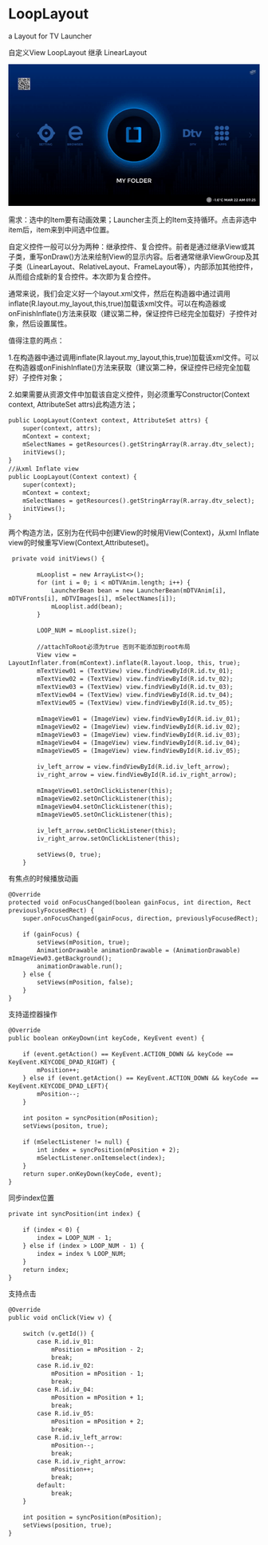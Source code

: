 # LoopLayout
a Layout for TV Launcher



自定义View LoopLayout 继承 LinearLayout

<img src="https://github.com/tracyliu1/LoopLayout/blob/master/screenshot/LoopLayout.gif" width = "600"/>


需求：选中的Item要有动画效果；Launcher主页上的Item支持循环。点击非选中item后，item来到中间选中位置。



自定义控件一般可以分为两种：继承控件、复合控件。前者是通过继承View或其子类，重写onDraw()方法来绘制View的显示内容。后者通常继承ViewGroup及其子类（LinearLayout、RelativeLayout、FrameLayout等），内部添加其他控件，从而组合成新的复合控件。本次即为复合控件。

通常来说，我们会定义好一个layout.xml文件，然后在构造器中通过调用inflate(R.layout.my_layout,this,true)加载该xml文件。可以在构造器或onFinishInflate()方法来获取（建议第二种，保证控件已经完全加载好）子控件对象，然后设置属性。

值得注意的两点：

1.在构造器中通过调用inflate(R.layout.my_layout,this,true)加载该xml文件。可以在构造器或onFinishInflate()方法来获取（建议第二种，保证控件已经完全加载好）子控件对象；

2.如果需要从资源文件中加载该自定义控件，则必须重写Constructor(Context context, AttributeSet attrs)此构造方法；



    public LoopLayout(Context context, AttributeSet attrs) {
        super(context, attrs);
        mContext = context;
        mSelectNames = getResources().getStringArray(R.array.dtv_select);
        initViews();
    }
    //从xml Inflate view
    public LoopLayout(Context context) {
        super(context);
        mContext = context;
        mSelectNames = getResources().getStringArray(R.array.dtv_select);
        initViews();
    }

两个构造方法，区别为在代码中创建View的时候用View(Context)，从xml Inflate view的时候重写View(Context,Attributeset)。

     private void initViews() {

            mLooplist = new ArrayList<>();
            for (int i = 0; i < mDTVAnim.length; i++) {
                LauncherBean bean = new LauncherBean(mDTVAnim[i], mDTVFronts[i], mDTVImages[i], mSelectNames[i]);
                mLooplist.add(bean);
            }

            LOOP_NUM = mLooplist.size();

            //attachToRoot必须为true 否则不能添加到root布局
            View view = LayoutInflater.from(mContext).inflate(R.layout.loop, this, true);
            mTextView01 = (TextView) view.findViewById(R.id.tv_01);
            mTextView02 = (TextView) view.findViewById(R.id.tv_02);
            mTextView03 = (TextView) view.findViewById(R.id.tv_03);
            mTextView04 = (TextView) view.findViewById(R.id.tv_04);
            mTextView05 = (TextView) view.findViewById(R.id.tv_05);

            mImageView01 = (ImageView) view.findViewById(R.id.iv_01);
            mImageView02 = (ImageView) view.findViewById(R.id.iv_02);
            mImageView03 = (ImageView) view.findViewById(R.id.iv_03);
            mImageView04 = (ImageView) view.findViewById(R.id.iv_04);
            mImageView05 = (ImageView) view.findViewById(R.id.iv_05);

            iv_left_arrow = view.findViewById(R.id.iv_left_arrow);
            iv_right_arrow = view.findViewById(R.id.iv_right_arrow);

            mImageView01.setOnClickListener(this);
            mImageView02.setOnClickListener(this);
            mImageView04.setOnClickListener(this);
            mImageView05.setOnClickListener(this);

            iv_left_arrow.setOnClickListener(this);
            iv_right_arrow.setOnClickListener(this);

            setViews(0, true);
        }

有焦点的时候播放动画

    @Override
    protected void onFocusChanged(boolean gainFocus, int direction, Rect previouslyFocusedRect) {
        super.onFocusChanged(gainFocus, direction, previouslyFocusedRect);

        if (gainFocus) {
            setViews(mPosition, true);
            AnimationDrawable animationDrawable = (AnimationDrawable) mImageView03.getBackground();
            animationDrawable.run();
        } else {
            setViews(mPosition, false);
        }
    }

支持遥控器操作

    @Override
    public boolean onKeyDown(int keyCode, KeyEvent event) {

        if (event.getAction() == KeyEvent.ACTION_DOWN && keyCode == KeyEvent.KEYCODE_DPAD_RIGHT) {
            mPosition++;
        } else if (event.getAction() == KeyEvent.ACTION_DOWN && keyCode == KeyEvent.KEYCODE_DPAD_LEFT){
            mPosition--;
        }

        int positon = syncPosition(mPosition);
        setViews(positon, true);

        if (mSelectListener != null) {
            int index = syncPosition(mPosition + 2);
            mSelectListener.onItemselect(index);
        }
        return super.onKeyDown(keyCode, event);
    }

同步index位置

    private int syncPosition(int index) {

        if (index < 0) {
            index = LOOP_NUM - 1;
        } else if (index > LOOP_NUM - 1) {
            index = index % LOOP_NUM;
        }
        return index;
    }

支持点击

    @Override
    public void onClick(View v) {

        switch (v.getId()) {
            case R.id.iv_01:
                mPosition = mPosition - 2;
                break;
            case R.id.iv_02:
                mPosition = mPosition - 1;
                break;
            case R.id.iv_04:
                mPosition = mPosition + 1;
                break;
            case R.id.iv_05:
                mPosition = mPosition + 2;
                break;
            case R.id.iv_left_arrow:
                mPosition--;
                break;
            case R.id.iv_right_arrow:
                mPosition++;
                break;
            default:
                break;
        }

        int position = syncPosition(mPosition);
        setViews(position, true);
    }
